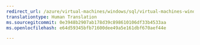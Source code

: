 ```yaml
---
redirect_url: /azure/virtual-machines/windows/sql/virtual-machines-windows-sql-server-app-patterns-dev-strategies
translationtype: Human Translation
ms.sourcegitcommit: 0e3948b2907ab178d39c898610106df33b4533aa
ms.openlocfilehash: e64d59345bfb71600dee49a5e161dbf670aef44e

---
```



<!--HONumber=Feb17_HO2-->


